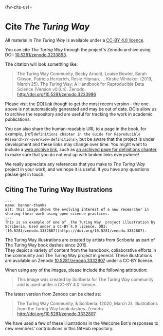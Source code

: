 (fw-cite-us)=
# Cite _The Turing Way_

All material in _The Turing Way_ is available under a [CC-BY 4.0 licence](https://github.com/alan-turing-institute/the-turing-way/blob/master/LICENSE.md).

You can cite _The Turing Way_ through the project's Zenodo archive using DOI: [10.5281/zenodo.3233853](https://doi.org/10.5281/zenodo.3233853).

The citation will look something like:

>  The Turing Way Community, Becky Arnold, Louise Bowler, Sarah Gibson, Patricia Herterich, Rosie Higman, … Kirstie Whitaker. (2019, March 25). The Turing Way: A Handbook for Reproducible Data Science (Version v0.0.4). Zenodo. http://doi.org/10.5281/zenodo.3233986

Please visit the [DOI link](https://doi.org/10.5281/zenodo.3233853) though to get the most recent version - the one above is not automatically generated and may be out of date.
DOIs allow us to archive the repository and are useful for tracking the work in academic publications.

You can also share the human-readable URL to a page in the book, for example, {ref}`definitions chapter in the Guide for Reproducible Research<rr-overview-definitions>`, but be aware that the project is under development and these links may change over time.
You might want to include a [web archive link](http://web.archive.org), such as [an archived page for definitions chapter](https://web.archive.org/web/20191030093753/https://the-turing-way.netlify.com/reproducibility/03/definitions.html), to make sure that you do not end up with broken links everywhere!

We really appreciate any references that you make to _The Turing Way_ project in your work, and we hope it is useful. 
If you have any questions please get in touch.

## Citing The Turing Way Illustrations

```{figure} ../figures/banner-thanks.jpg
---
name: banner-thanks
alt: This image shows the evolving interest of a new researcher in sharing their work using open science practices.
---
This is an example of one of _The Turing Way_ project illustration by Scriberia. Used under a CC-BY 4.0 licence. DOI: [10.5281/zenodo.3332807](https://doi.org/10.5281/zenodo.3332807).
```

The Turing Way illustrations are created by artists from Scriberia as part of The Turing Way book dashes since 2019.    
They depict a variety of content from the handbook, collaborative efforts in the community and The Turing Way project in general. 
These illustrations are available on Zenodo [10.5281/zenodo.3332807](10.5281/zenodo.3332807) under a CC-BY license.

When using any of the images, please include the following attribution:

> This image was created by Scriberia for The Turing Way community and is used under a CC-BY 4.0 licence.

The latest version from Zenodo can be cited as:

> The Turing Way Community, & Scriberia. (2020, March 3). Illustrations from the Turing Way book dashes. Zenodo. http://doi.org/10.5281/zenodo.3332807.

We have used a few of these illustrations in the Welcome Bot's responses to new members' contributions in this GitHub repository.